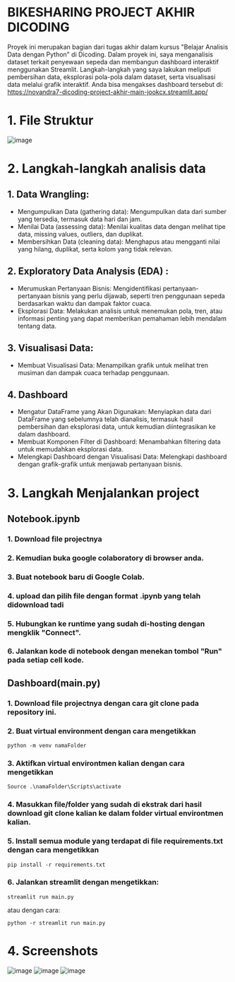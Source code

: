 # BIKESHARING PROJECT AKHIR DICODING

Proyek ini merupakan bagian dari tugas akhir dalam kursus "Belajar Analisis Data dengan Python" di Dicoding. Dalam proyek ini, saya menganalisis dataset terkait penyewaan sepeda dan membangun dashboard interaktif menggunakan Streamlit. Langkah-langkah yang saya lakukan meliputi pembersihan data, eksplorasi pola-pola dalam dataset, serta visualisasi data melalui grafik interaktif. Anda bisa mengakses dashboard tersebut di: https://novandra7-dicoding-project-akhir-main-jookcx.streamlit.app/

# 1. File Struktur
![image](https://github.com/user-attachments/assets/94149bd8-3d06-4952-ab88-1ee1b492ef80)

# 2. Langkah-langkah analisis data
## 1. Data Wrangling:
- Mengumpulkan Data (gathering data): Mengumpulkan data dari sumber yang tersedia, termasuk data hari dan jam.
- Menilai Data (assessing data): Menilai kualitas data dengan melihat tipe data, missing values, outliers, dan duplikat.
- Membersihkan Data (cleaning data): Menghapus atau mengganti nilai yang hilang, duplikat, serta kolom yang tidak relevan.

## 2. Exploratory Data Analysis (EDA) :
- Merumuskan Pertanyaan Bisnis: Mengidentifikasi pertanyaan-pertanyaan bisnis yang perlu dijawab, seperti tren penggunaan sepeda berdasarkan waktu dan dampak faktor cuaca.
- Eksplorasi Data: Melakukan analisis untuk menemukan pola, tren, atau informasi penting yang dapat memberikan pemahaman lebih mendalam tentang data.

## 3. Visualisasi Data:
- Membuat Visualisasi Data: Menampilkan grafik untuk melihat tren musiman dan dampak cuaca terhadap penggunaan.

## 4. Dashboard
- Mengatur DataFrame yang Akan Digunakan: Menyiapkan data dari DataFrame yang sebelumnya telah dianalisis, termasuk hasil pembersihan dan eksplorasi data, untuk kemudian diintegrasikan ke dalam dashboard.
- Membuat Komponen Filter di Dashboard: Menambahkan filtering data untuk memudahkan eksplorasi data.
- Melengkapi Dashboard dengan Visualisasi Data: Melengkapi dashboard dengan grafik-grafik untuk menjawab pertanyaan bisnis.

# 3. Langkah Menjalankan project
## Notebook.ipynb
### 1. Download file projectnya
### 2. Kemudian buka google colaboratory di browser anda.
### 3. Buat notebook baru di Google Colab.
### 4. upload dan pilih file dengan format .ipynb yang telah didownload tadi
### 5. Hubungkan ke runtime yang sudah di-hosting dengan mengklik "Connect".
### 6. Jalankan kode di notebook dengan menekan tombol "Run" pada setiap cell kode.

## Dashboard(main.py)
### 1. Download file projectnya dengan cara git clone pada repository ini.
### 2. Buat virtual environment dengan cara mengetikkan
```
python -m venv namaFolder
```
### 3. Aktifkan virtual environtmen kalian dengan cara mengetikkan 
```
Source .\namaFolder\Scripts\activate
```
### 4. Masukkan file/folder yang sudah di ekstrak dari hasil download git clone kalian ke dalam folder virtual environtmen kalian.
### 5. Install semua module yang terdapat di file requirements.txt dengan cara mengetikkan 
```
pip install -r requirements.txt
```
### 6. Jalankan streamlit dengan mengetikkan:
```
streamlit run main.py
```
atau dengan cara:
```
python -r streamlit run main.py
```
# 4. Screenshots
![image](https://github.com/user-attachments/assets/824c5349-3eda-43c4-873a-63bcd18e485c)
![image](https://github.com/user-attachments/assets/4ffabe7f-4f75-413e-9131-abd75c1a7405)
![image](https://github.com/user-attachments/assets/6d3d29d6-0a11-4fd8-b0c7-51b0f43de712)





